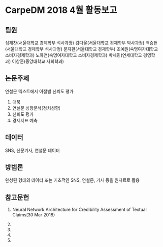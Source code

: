 # CarpeDM 2018 4월 활동보고

팀원
---
심재찬(서울대학교 경제학부 석사과정)
김다울(서울대학교 경제학부 박사과정)
백승헌(서울대학교 경제학부 석사과정)
문지환(서울대학교 경제학부)
조예원(숙명여자대학교 소비자경제학과)
노하연(숙명여자대학교 소비자경제학과)
박세민(연세대학교 경영학과)
이창훈(중앙대학교 사회학과)


논문주제
---
연설문 텍스트에서 어절별 신뢰도 평가
1. 대북
2. 연설문 성향분석(정치성향)
3. 신뢰도 평가
4. 경제지표 예측


데이터
---

SNS, 신문기사, 연설문 데이터

방법론
---

완성된 형태의 데이터 또는 기초적인 SNS, 연설문, 기사 등을 원자료로 활용

참고문헌
---
1. Neural Network Architecture for Credibility
Assessment of Textual Claims(30 Mar 2018)

2.

3.

4.

5.
